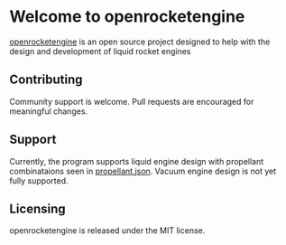 # Welcome to openrocketengine

[openrocketengine](https://github.com/cmflannery/openrocketengine) is an open source project designed to help with the design and development of liquid rocket engines

## Contributing
Community support is welcome. Pull requests are encouraged for meaningful changes.

## Support
Currently, the program supports liquid engine design with propellant combinataions seen in [propellant.json](https://github.com/cmflannery/openrocketengine/openrocketengine/propellant.json).
Vacuum engine design is not yet fully supported.

## Licensing
openrocketengine is released under the MIT license.

